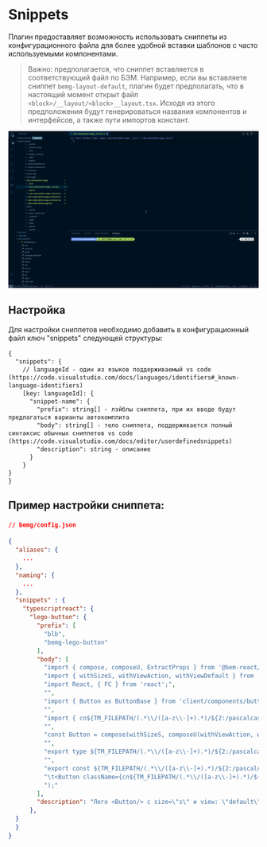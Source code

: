 # Snippets
Плагин предоставляет возможность использовать сниппеты из конфигурационного файла для более удобной вставки шаблонов с часто используемыми компонентами. 

>Важно: предполагается, что сниппет вставляется в соответствующий файл по БЭМ. Например, если вы вставляете сниппет `bemg-layout-default`, плагин будет предполагать, что в настоящий момент открыт файл `<block>/__layout/<block>__layout.tsx`. Исходя из этого предположения будут генерироваться названия компонентов и интерфейсов, а также пути импортов констант.

![Bem init](../images/snippets.gif)

## Настройка

Для настройки сниппетов необходимо добавить в конфигурационный файл ключ "snippets" следующей структуры:

```
{
  "snippets": {
    // languageId - один из языков поддерживаемый vs code (https://code.visualstudio.com/docs/languages/identifiers#_known-language-identifiers)
    [key: languageId]: {
      "snippet-name": {
        "prefix": string[] - лэйблы сниппета, при их вводе будут предлагаться варианты автокомплита
        "body": string[] - тело сниппета, поддерживается полный синтаксис обычных сниппетов vs code (https://code.visualstudio.com/docs/editor/userdefinedsnippets)
        "description": string - описание
      }
    }
}
}
```

## Пример настройки сниппета:
```json
// bemg/config.json

{
  "aliases": {
    ...
  },
  "naming": {
    ...
  },
  "snippets" : {
    "typescriptreact": {
      "lego-button": {
        "prefix": [
          "blb",
          "bemg-lego-button"
        ],
        "body": [
          "import { compose, composeU, ExtractProps } from '@bem-react/core';",
          "import { withSizeS, withViewAction, withViewDefault } from '@yandex-lego/components/Button';",
          "import React, { FC } from 'react';",
          "",
          "import { Button as ButtonBase } from 'client/components/button/button';",
          "",
          "import { cn${TM_FILEPATH/(.*\\/([a-z\\-]+).*)/${2:/pascalcase}/} } from '../${TM_FILEPATH/(.*\\/([a-z\\-]+).*)/$2/}.constants';",
          "",
          "const Button = compose(withSizeS, composeU(withViewAction, withViewDefault))(ButtonBase);",
          "",
          "export type ${TM_FILEPATH/(.*\\/([a-z\\-]+).*)/${2:/pascalcase}/}${TM_FILENAME/(.*__)([a-z\\-]+)(.*)/${2:/pascalcase}/}Props = Omit<ExtractProps<typeof Button>, 'size'>;",
          "",
          "export const ${TM_FILEPATH/(.*\\/([a-z\\-]+).*)/${2:/pascalcase}/}${TM_FILENAME/(.*__)([a-z\\-]+)(.*)/${2:/pascalcase}/}: FC<${TM_FILEPATH/(.*\\/([a-z\\-]+).*)/${2:/pascalcase}/}ButtonProps> = props => (",
          "\t<Button className={cn${TM_FILEPATH/(.*\\/([a-z\\-]+).*)/${2:/pascalcase}/}('button')} size=\"s\" {...props} />",
          ");"
        ],
        "description": "Лего <Button/> с size=\"s\" и view: \"default\" | \"action\""
      },
  }
  }
}
```
